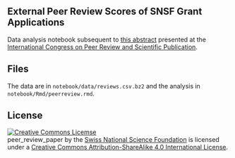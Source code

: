 External Peer Review Scores of SNSF Grant Applications
---

Data analysis notebook subsequent to [this abstract](https://peerreviewcongress.org/prc17-0280) presented at the [International Congress on Peer Review and Scientific Publication](https://peerreviewcongress.org).

Files
-----

The data are in `notebook/data/reviews.csv.bz2` and the analysis in `notebook/Rmd/peerreview.rmd`.

License
-------

<a rel="license" href="http://creativecommons.org/licenses/by-sa/4.0/"><img alt="Creative Commons Licemse" style="border-width:0" src="https://i.creativecommons.org/l/by-sa/4.0/88x31.png" /></a>
<br /><span xmlns:dct="http://purl.org/dc/terms/" href="http://purl.org/dc/dcmitype/Dataset" property="dct:title" rel="dct:type">peer_review_paper</span> by the <a xmlns:cc="http://creativecommons.org/ns#" href="https://bitbucket.snf.ch/projects/DA/repos/peer_review_paper/" property="cc:attributionName" rel="cc:attributionURL">Swiss National Science Foundation</a> is licensed under a <a rel="license" href="http://creativecommons.org/licenses/by-sa/4.0/">Creative Commons Attribution-ShareAlike 4.0 International License</a>.
